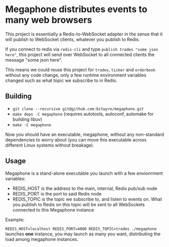 # Megaphone distributes events to many web browsers

This project is essentially a Redis-to-WebSocket adapter in the sense that it will publish to WebSocket clients, whatever <string> you publish to Redis.
  
If you connect to redis via `redis-cli` and type `publish trades "some json here"`, this project will send over WebSocket to all connected clients the message "some json here".

This means we could reuse this project for `trades`, `ticker` and `orderbook` without any code change, only a few runtime environment variables changed such as what topic we subscribe to in Redis.

## Building

* `git clone --recursive git@github.com:bitwyre/megaphone.git`
* `make deps -C megaphone` (requires autotools, autoconf, automake for building libuv)
* `make -C megaphone`

Now you should have an executable, megaphone, without any non-standard dependencies to worry about (you can move this executable across different Linux systems without breakage).

## Usage

Megaphone is a stand-alone executable you launch with a few envionrment variables:

* REDIS_HOST is the address to the main, internal, Redis pub/sub node
* REDIS_PORT is the port to said Redis node
* REDIS_TOPIC is the topic we subscribe to, and listen to events on. What you publish to Redis on this topic will be sent to all WebSockets connected to this Megaphone instance

Example:

`REDIS_HOST=localhost REDIS_PORT=4000 REDIS_TOPIC=trades ./megaphone` launches **one** instance, you may launch as many you want, distributing the load among megaphone instances.

